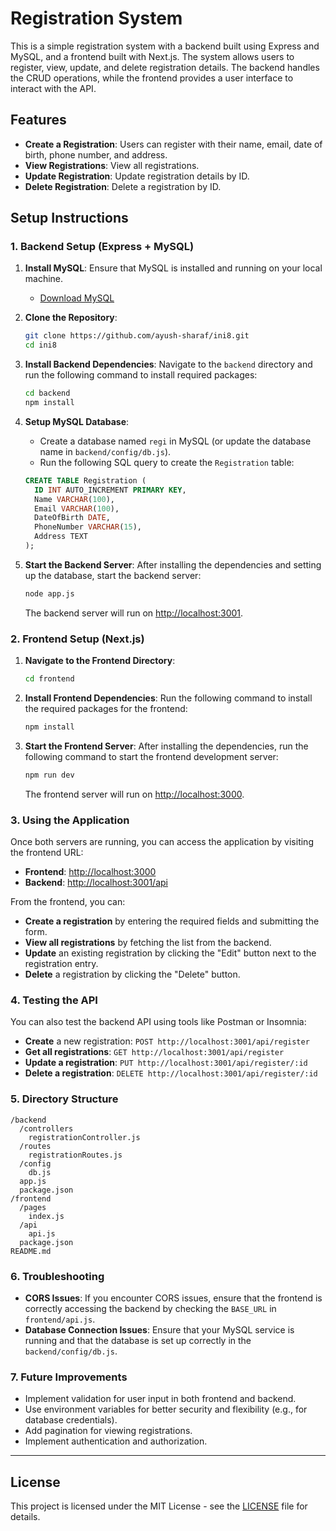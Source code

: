 # Registration System

This is a simple registration system with a backend built using Express and MySQL, and a frontend built with Next.js. The system allows users to register, view, update, and delete registration details. The backend handles the CRUD operations, while the frontend provides a user interface to interact with the API.

## Features

- **Create a Registration**: Users can register with their name, email, date of birth, phone number, and address.
- **View Registrations**: View all registrations.
- **Update Registration**: Update registration details by ID.
- **Delete Registration**: Delete a registration by ID.

## Setup Instructions

### 1. Backend Setup (Express + MySQL)

1. **Install MySQL**: Ensure that MySQL is installed and running on your local machine.

   - [Download MySQL](https://dev.mysql.com/downloads/installer/)

2. **Clone the Repository**:

   ```bash
   git clone https://github.com/ayush-sharaf/ini8.git
   cd ini8
   ```

3. **Install Backend Dependencies**:
   Navigate to the `backend` directory and run the following command to install required packages:

   ```bash
   cd backend
   npm install
   ```

4. **Setup MySQL Database**:

   - Create a database named `regi` in MySQL (or update the database name in `backend/config/db.js`).
   - Run the following SQL query to create the `Registration` table:

   ```sql
   CREATE TABLE Registration (
     ID INT AUTO_INCREMENT PRIMARY KEY,
     Name VARCHAR(100),
     Email VARCHAR(100),
     DateOfBirth DATE,
     PhoneNumber VARCHAR(15),
     Address TEXT
   );
   ```

5. **Start the Backend Server**:
   After installing the dependencies and setting up the database, start the backend server:
   ```bash
   node app.js
   ```
   The backend server will run on [http://localhost:3001](http://localhost:3001).

### 2. Frontend Setup (Next.js)

1. **Navigate to the Frontend Directory**:

   ```bash
   cd frontend
   ```

2. **Install Frontend Dependencies**:
   Run the following command to install the required packages for the frontend:

   ```bash
   npm install
   ```

3. **Start the Frontend Server**:
   After installing the dependencies, run the following command to start the frontend development server:
   ```bash
   npm run dev
   ```
   The frontend server will run on [http://localhost:3000](http://localhost:3000).

### 3. Using the Application

Once both servers are running, you can access the application by visiting the frontend URL:

- **Frontend**: [http://localhost:3000](http://localhost:3000)
- **Backend**: [http://localhost:3001/api](http://localhost:3001/api)

From the frontend, you can:

- **Create a registration** by entering the required fields and submitting the form.
- **View all registrations** by fetching the list from the backend.
- **Update** an existing registration by clicking the "Edit" button next to the registration entry.
- **Delete** a registration by clicking the "Delete" button.

### 4. Testing the API

You can also test the backend API using tools like Postman or Insomnia:

- **Create** a new registration: `POST http://localhost:3001/api/register`
- **Get all registrations**: `GET http://localhost:3001/api/register`
- **Update a registration**: `PUT http://localhost:3001/api/register/:id`
- **Delete a registration**: `DELETE http://localhost:3001/api/register/:id`

### 5. Directory Structure

```
/backend
  /controllers
    registrationController.js
  /routes
    registrationRoutes.js
  /config
    db.js
  app.js
  package.json
/frontend
  /pages
    index.js
  /api
    api.js
  package.json
README.md
```

### 6. Troubleshooting

- **CORS Issues**: If you encounter CORS issues, ensure that the frontend is correctly accessing the backend by checking the `BASE_URL` in `frontend/api.js`.
- **Database Connection Issues**: Ensure that your MySQL service is running and that the database is set up correctly in the `backend/config/db.js`.

### 7. Future Improvements

- Implement validation for user input in both frontend and backend.
- Use environment variables for better security and flexibility (e.g., for database credentials).
- Add pagination for viewing registrations.
- Implement authentication and authorization.

---

## License

This project is licensed under the MIT License - see the [LICENSE](LICENSE) file for details.
